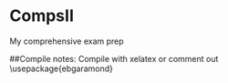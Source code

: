 CompsII
=======

My comprehensive exam prep


##Compile notes:
Compile with xelatex or comment out \usepackage{ebgaramond}

